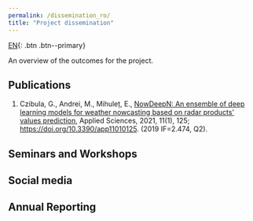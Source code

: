 ```yaml
---
permalink: /dissemination_ro/
title: "Project dissemination"
---
```


[EN](/dissemination/){: .btn .btn--primary}

An overview of the outcomes for the project.

## Publications

1. Czibula, G., Andrei, M., Mihuleț, E., [NowDeepN: An ensemble of deep learning models for weather nowcasting based on radar products' values prediction](/assets/files/applsci-11-00125.pdf), Applied Sciences, 2021, 11(1), 125; https://doi.org/10.3390/app11010125. (2019 IF=2.474, Q2). 

## Seminars and Workshops

## Social media

## Annual Reporting
